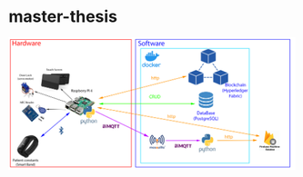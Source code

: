 # master-thesis

![Architecture](https://github.com/Arturox-exe/TFM_Room_Control_With_Secure_Accessibility_Through_Blockchain_System/blob/main/Architecturev2.png)
